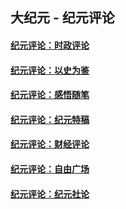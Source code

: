 ## 大纪元 - 纪元评论

#### [纪元评论：时政评论](indexes/nsc1025/README.md?11010330)
#### [纪元评论：以史为鉴](indexes/nsc1028/README.md?11010330)
#### [纪元评论：感悟随笔](indexes/nsc1035/README.md?11010330)
#### [纪元评论：纪元特稿](indexes/nsc424/README.md?11010330)
#### [纪元评论：财经评论](indexes/nsc1026/README.md?11010330)
#### [纪元评论：自由广场](indexes/nsc993/README.md?11010330)
#### [纪元评论：纪元社论](indexes/nsc422/README.md?11010330)
